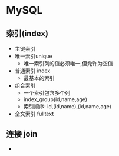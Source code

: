 # MySQL
## 索引(index)
+ 主键索引
+ 唯一索引unique
  + 唯一索引列的值必须唯一,但允许为空值 
+ 普通索引 index
  + 最基本的索引
+ 组合索引
  + 一个索引包含多个列
  + index_group(id,name,age)
  + 索引顺序: id,(id,name),(id,name,age)
+ 全文索引 fulltext

## 连接 join
+ 
